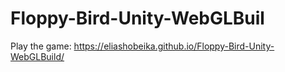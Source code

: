 # Floppy-Bird-Unity-WebGLBuil

Play the game: https://eliashobeika.github.io/Floppy-Bird-Unity-WebGLBuild/
